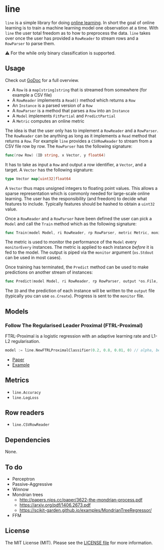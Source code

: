 # line

`line` is a simple library for doing [online learning](https://www.wikiwand.com/en/Online_machine_learning). In short the goal of online learning is to train a machine learning model one observation at a time. With `line` the user total freedom as to how to preprocess the data. `line` takes over once the user has provided a `RowReader` to stream rows and a `RowParser` to parse them.

:warning: For the while only binary classification is supported.

## Usage

Check out [GoDoc](https://godoc.org/github.com/MaxHalford/gago) for a full overview.

- A `Row` is a `map[string]string` that is streamed from somewhere (for example a CSV file)
- A `RowReader` implements a `Read()` method which returns a `Row`
- An `Instance` is a parsed version of a `Row`
- A `RowParser` is a method that parses a `Row` into an `Instance`
- A `Model` implements `FitPartial` and `PredictPartial`
- A `Metric` computes an online metric

The idea is that the user only has to implement a `RowReader` and a `RowParser`. The `RowReader` can be anything as long as it implements a `Read` method that returns a `Row`. For example `line` provides a `CSVRowReader` to stream from a CSV file row by row. The `RowParser` has the following signature:

```go
func(row Row) (ID string, x Vector, y float64)
```

It has to take as input a `Row` and output a row identifier, a `Vector`, and a target. A `Vector` has the following signature:

```go
type Vector map[uint32]float64
```

A `Vector` thus maps unsigned integers to floating point values. This allows a sparse representation which is commonly needed for large-scale online learning. The user has the responsibility (and freedom) to decide what features to include. Typically features should be hashed to obtain a `uint32` value.

Once a `RowReader` and a `RowParser` have been defined the user can pick a `Model` and call the `Train` method which as the following signature:

```go
func Train(model Model, ri RowReader, rp RowParser, metric Metric, monitor *os.File, monitorEvery uint64)
```

The metric is used to monitor the performance of the `Model` every `monitorEvery` instances. The metric is applied to each instance *before* it is fed to the model. The output is piped via the `monitor` argument (`os.Stdout` can be used in most cases).

Once training has terminated, the `Predict` method can be used to make predictions on another stream of instances:

```go
func Predict(model Model, ri RowReader, rp RowParser, output *os.File, monitor *os.File, monitorEvery uint64)
```

The `ID` and the prediction of each instance will be written to the `output` file (typically you can use `os.Create`). Progress is sent to the `monitor` file.

## Models

### Follow The Regularised Leader Proximal (FTRL-Proximal)

FTRL-Proximal is a logistic regression with an adaptive learning rate and L1-L2 regularisation.

```go
model := line.NewFTRLProximalClassifier(0.2, 0.8, 0.01, 0) // alpha, beta, l1 regularisation, l2 regularisation
```

- [Paper](http://www.eecs.tufts.edu/~dsculley/papers/ad-click-prediction.pdf)
- [Example](examples/kaggle-fraud-detection)

## Metrics

- `line.Accuracy`
- `line.LogLoss`

## Row readers

- `line.CSVRowReader`

## Dependencies

None.

## To do

- Perceptron
- Passive-Aggressive
- Winnow
- Mondrian trees
    - http://papers.nips.cc/paper/3622-the-mondrian-process.pdf
    - https://arxiv.org/pdf/1406.2673.pdf
    - https://scikit-garden.github.io/examples/MondrianTreeRegressor/
- FFM

## License

The MIT License (MIT). Please see the [LICENSE file](LICENSE.md) for more information.
